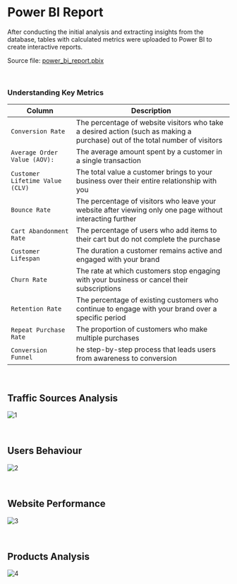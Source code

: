 # **Power BI Report**

After conducting the initial analysis and extracting insights from the database, tables with calculated metrics were uploaded to Power BI to create interactive reports.

Source file: [power_bi_report.pbix](https://github.com/gnoevoy/Ecommerce_and_Web_Analytics/blob/main/power_bi_report.pbix)

<br>

### **Understanding Key Metrics**
| Column | Description |
| --- | --- |
| `Conversion Rate` | The percentage of website visitors who take a desired action (such as making a purchase) out of the total number of visitors |
| `Average Order Value (AOV):` | The average amount spent by a customer in a single transaction |
| `Customer Lifetime Value (CLV)` | The total value a customer brings to your business over their entire relationship with you |
| `Bounce Rate` | The percentage of visitors who leave your website after viewing only one page without interacting further |
| `Cart Abandonment Rate` | The percentage of users who add items to their cart but do not complete the purchase |
| `Customer Lifespan` | The duration a customer remains active and engaged with your brand |
| `Churn Rate` | The rate at which customers stop engaging with your business or cancel their subscriptions |
| `Retention Rate` | The percentage of existing customers who continue to engage with your brand over a specific period |
| `Repeat Purchase Rate` | The proportion of customers who make multiple purchases |
| `Conversion Funnel` | he step-by-step process that leads users from awareness to conversion |

<br>

## **Traffic Sources Analysis**

![1](https://github.com/gnoevoy/Ecommerce_and_Web_Analytics/assets/43414592/804a79f8-1b5f-4046-a905-1f7112933932)

<br>

## **Users Behaviour**

![2](https://github.com/gnoevoy/Ecommerce_and_Web_Analytics/assets/43414592/eecef7a0-ccb2-4920-acac-d34a895a62a7)

<br>

## **Website Performance**

![3](https://github.com/gnoevoy/Ecommerce_and_Web_Analytics/assets/43414592/f446f3b8-35ea-4f2f-810e-9d8f681cb6b6)

<br>

## **Products Analysis**

![4](https://github.com/gnoevoy/Ecommerce_and_Web_Analytics/assets/43414592/0f9ce675-4c20-4f3a-aa27-ee7488b71e97)

